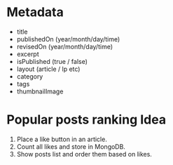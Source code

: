 # Metadata

- title
- publishedOn (year/month/day/time)
- revisedOn (year/month/day/time)
- excerpt
- isPublished (true / false)
- layout (article / lp etc)
- category
- tags
- thumbnailImage

# Popular posts ranking Idea

1. Place a like button in an article.
2. Count all likes and store in MongoDB.
3. Show posts list and order them based on likes.
